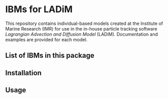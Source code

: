 # IBMs for LADiM
This repository contains individual-based models created at the Institute of Marine Research (IMR) for use in the in-house particle tracking software _Lagrangian Advection and Diffusion Model_ (LADiM). Documentation and examples are provided for each model.

## List of IBMs in this package

## Installation

## Usage
